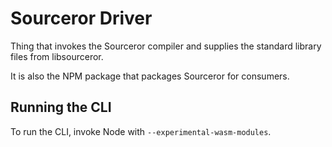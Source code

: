 # Sourceror Driver

Thing that invokes the Sourceror compiler and supplies the standard library files from libsourceror.

It is also the NPM package that packages Sourceror for consumers.

## Running the CLI

To run the CLI, invoke Node with `--experimental-wasm-modules`.
